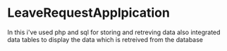 # LeaveRequestApplpication
 In this i've used php and sql for storing and retreving data also integrated data tables to display the data which is retreived from the database
